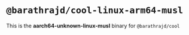 # `@barathrajd/cool-linux-arm64-musl`

This is the **aarch64-unknown-linux-musl** binary for `@barathrajd/cool`
